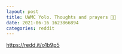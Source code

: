 ```yaml
--- 
layout: post 
title: UWMC Yolo. Thoughts and prayers 😬😬 
date: 2021-06-16 1623866894 
categories: reddit 
--- 
```

https://redd.it/o1b9p5